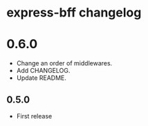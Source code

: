 # express-bff changelog

# 0.6.0

* Change an order of middlewares.
* Add CHANGELOG.
* Update README.

## 0.5.0

* First release
